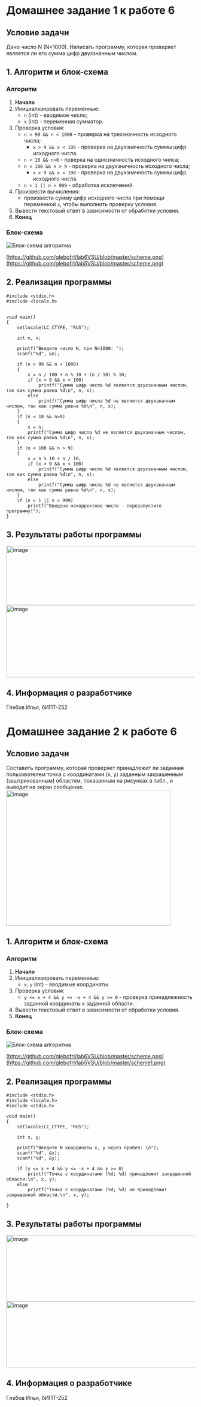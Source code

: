 # Домашнее задание 1 к работе 6

## Условие задачи
Дано число N (N<1000). Написать программу, которая проверяет является ли его сумма цифр двухзначным числом.

## 1. Алгоритм и блок-схема

### Алгоритм
1. **Начало**
2. Инициализировать переменные:
   - `n` (int) - вводимое число;
   - `x` (int) - переменная сумматор.
3. Проверка условия:
   - `n > 99 && n < 1000` - проверка на трехзначность исходного числа;
     * `x > 9 && x < 100` - проверка на двухзначность суммы цифр исходного числа.
   - `n < 10 && n>0` - прверка на однозначность исходного чилса;
   - `n < 100 && n > 9` - проверка на двухзначность исходного числа;
     * `x > 9 && x < 100` - проверка на двухзначность суммы цифр исходного числа.
   - `n < 1 || n > 999` - обработка исключений.
4. Произвести вычисления:
   - произвести сумму цифр исходного числа при помощи переменной `x`, чтобы выполнить проверку условия.
5. Вывести текстовый ответ в зависимости от обработки условия.
6. **Конец**

### Блок-схема
![Блок-схема алгоритма](scheme.png) 

[https://github.com/glebofrl/lab6VSU/blob/master/scheme.png](https://github.com/glebofrl/lab5VSU/blob/master/scheme.png)

## 2. Реализация программы

```
#include <stdio.h>
#include <locale.h>


void main()
{
	setlocale(LC_CTYPE, "RUS");

	int n, x;

	printf("Введите число N, при N<1000: ");
	scanf("%d", &n);

	if (n > 99 && n < 1000)
	{
		x = n / 100 + n % 10 + (n / 10) % 10;
		if (x > 9 && x < 100)
			printf("Сумма цифр числа %d является двухзначным числом, так как сумма равна %d\n", n, x);
		else
			printf("Сумма цифр числа %d не является двухзначным числом, так как сумма равна %d\n", n, x);
	}
	if (n < 10 && n>0)
	{
		x = n;
		printf("Сумма цифр числа %d не является двухзначным числом, так как сумма равна %d\n", n, x);
	}
	if (n < 100 && n > 9) 
	{
		x = n % 10 + n / 10;
		if (x > 9 && x < 100)
			printf("Сумма цифр числа %d является двухзначным числом, так как сумма равна %d\n", n, x);
		else
			printf("Сумма цифр числа %d не является двухзначным числом, так как сумма равна %d\n", n, x);
	}
	if (n < 1 || n > 999)
		printf("Введено некорректное число - перезапустите программу!");
}
```

## 3. Результаты работы программы
<img width="1410" height="158" alt="image" src="https://github.com/user-attachments/assets/213e2ebf-73e9-4497-aa2a-f8dee098d1a6" />
<img width="1396" height="193" alt="image" src="https://github.com/user-attachments/assets/337ab81d-1709-4383-919e-bcb0da3990a9" />

## 4. Информация о разработчике

Глебов Илья, бИПТ-252





# Домашнее задание 2 к работе 6

## Условие задачи
Составить программу, которая проверяет принадлежит ли заданная пользователем точка с координатами (х, у) заданным закрашенным (заштрихованным) областям, показанным на рисунках в табл., и выводит на экран сообщение.
<img width="439" height="362" alt="image" src="https://github.com/user-attachments/assets/8383e696-fca1-4780-9800-6091d4bd89a4" />

## 1. Алгоритм и блок-схема

### Алгоритм
1. **Начало**
2. Инициализировать переменные:
   - `x`, `y` (int) - вводимые координаты.
3. Проверка условия:
   - `y <= x + 4 && y <= -x + 4 && y >= 0` - проверка принадлежность заданной координаты к заданной области.
4. Вывести текстовый ответ в зависимости от обработки условия.
5. **Конец**

### Блок-схема
![Блок-схема алгоритма](scheme1.png) 

[https://github.com/glebofrl/lab6VSU/blob/master/scheme.png](https://github.com/glebofrl/lab5VSU/blob/master/scheme1.png)

## 2. Реализация программы

```
#include <stdio.h>
#include <locale.h>
#include <stdio.h>

void main()
{
	setlocale(LC_CTYPE, "RUS");

	int x, y;

	printf("Введите N координаты x, y через пробел: \n");
	scanf("%d", &x);
	scanf("%d", &y);

	if (y <= x + 4 && y <= -x + 4 && y >= 0)
		printf("Точка с координатами (%d; %d) принадлежит закрашенной области.\n", x, y);
	else
		printf("Точка с координатами (%d; %d) не принадлежит закрашенной области.\n", x, y);
	
}
```

## 3. Результаты работы программы
<img width="1413" height="177" alt="image" src="https://github.com/user-attachments/assets/9e4c3484-f41c-4d41-9279-7b75e0556e20" />
<img width="1413" height="177" alt="image" src="https://github.com/user-attachments/assets/ca48aa29-7b7a-4580-b4c6-44c658016385" />

## 4. Информация о разработчике

Глебов Илья, бИПТ-252

